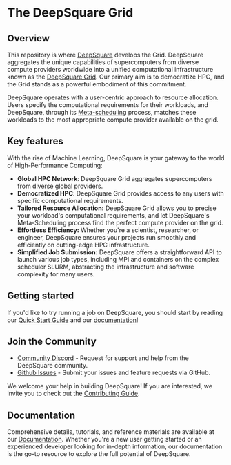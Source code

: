 # The DeepSquare Grid

## Overview

This repository is where [DeepSquare](https://deepsquare.io) develops the Grid. DeepSquare aggregates the unique capabilities of supercomputers from diverse compute providers worldwide into a unified computational infrastructure known as the [DeepSquare Grid](https://docs.deepsquare.run/workflow/learn/core-concepts#deepsquare-grid). Our primary aim is to democratize HPC, and the Grid stands as a powerful embodiment of this commitment.

DeepSquare operates with a user-centric approach to resource allocation. Users specify the computational requirements for their workloads, and DeepSquare, through its [Meta-scheduling](https://docs.deepsquare.run/workflow/learn/core-concepts#meta-scheduling) process, matches these workloads to the most appropriate compute provider available on the grid.

## Key features

With the rise of Machine Learning, DeepSquare is your gateway to the world of High-Performance Computing:

- **Global HPC Network**: DeepSquare Grid aggregates supercomputers from diverse global providers.
- **Democratized HPC**: DeepSquare Grid provides access to any users with specific computational requirements.
- **Tailored Resource Allocation:** DeepSquare Grid allows you to precise your workload's computational requirements, and let DeepSquare's Meta-Scheduling process find the perfect compute provider on the grid.
- **Effortless Efficiency:** Whether you're a scientist, researcher, or engineer, DeepSquare ensures your projects run smoothly and efficiently on cutting-edge HPC infrastructure.
- **Simplified Job Submission:** DeepSquare offers a straightforward API to launch various job types, including MPI and containers on the complex scheduler SLURM, abstracting the infrastructure and software complexity for many users.

## Getting started

If you'd like to try running a job on DeepSquare, you should start by reading our [Quick Start Guide](https://docs.deepsquare.run/workflow/getting-started/introduction) and our [documentation](https://docs.deepsquare.run)!

## Join the Community

- [Community Discord](https://discord.gg/zvFnqVHmJh) - Request for support and help from the DeepSquare community.
- [Github Issues](https://github.com/deepsquare-io/grid/issues) - Submit your issues and feature requests via GitHub.

We welcome your help in building DeepSquare! If you are interested, we invite you to check
out the [Contributing Guide](./CONTRIBUTING.md).

## Documentation

Comprehensive details, tutorials, and reference materials are available at our [Documentation](https://docs.deepsquare.run/). Whether you're a new user getting started or an experienced developer looking for in-depth information, our documentation is the go-to resource to explore the full potential of DeepSquare.
